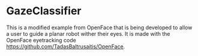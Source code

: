 # GazeClassifier

This is a modified example from OpenFace that is being developed to allow a user to guide a planar robot wither their eyes. It is made with the OpenFace eyetracking code https://github.com/TadasBaltrusaitis/OpenFace.
